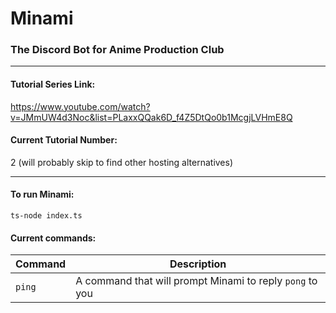 # Minami
### The Discord Bot for Anime Production Club
---
#### Tutorial Series Link:
https://www.youtube.com/watch?v=JMmUW4d3Noc&list=PLaxxQQak6D_f4Z5DtQo0b1McgjLVHmE8Q

#### Current Tutorial Number:
2 (will probably skip to find other hosting alternatives)

---

#### To run Minami:
`ts-node index.ts`

#### Current commands:
| Command | Description |
| ------- | ----------- |
| `ping`    | A command that will prompt Minami to reply `pong` to you |